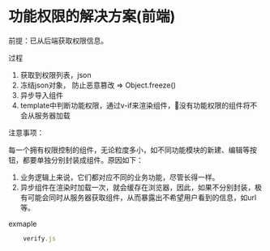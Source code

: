 # 功能权限的解决方案(前端)

前提：已从后端获取权限信息。

过程

1. 获取到权限列表，json
2. 冻结json对象， 防止恶意篡改 => Object.freeze()
3. 异步导入组件
4. template中判断功能权限，通过v-if来渲染组件，没有功能权限的组件将不会从服务器加载

注意事项：

每一个拥有权限控制的组件，无论粒度多小，如不同功能模块的新建、编辑等按钮，都要单独分别封装成组件。原因如下：
1. 业务逻辑上来说，它们都对应不同的业务功能，尽管长得一样。
2. 异步组件在渲染时加载一次，就会缓存在浏览器，因此，如果不分别封装，极有可能会同时从服务器获取组件，从而暴露出不希望用户看到的信息，如url等。

exmaple

```javascript
    verify.js
```
